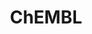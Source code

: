 ---
layout: default
bigquery: https://console.cloud.google.com/bigquery?p=patents-public-data&d=ebi_chembl&page=dataset
citation: '"The ChEMBL database in 2017." Anna Gaulton, Anne Hersey, Michał Nowotka,
  A Patrícia Bento, Jon Chambers, David Mendez, Prudence Mutowo, Francis Atkinson,
  Louisa J Bellis, Elena Cibrián-Uhalte, Mark Davies, Nathan Dedman, Anneli Karlsson,
  María Paula Magariños, John P Overington, George Papadatos, Ines Smit, Andrew R
  Leach Nucleic acids Research (2017) 45 (Database Issue), D945-D954'
contributors: European Bioinformatics Institute
cost: None
description: ChEMBL Data is a manually curated database of small molecules used in
  drug discovery, including information about existing patented drugs.
documentation: 'schema: https://www.ebi.ac.uk/chembl/db_schema


  '
last_edit: Mon, 04 Apr 2022 19:07:30 GMT
location: https://console.cloud.google.com/marketplace/product/google_patents_public_datasets/chembl
maintained_by: EMBL-EBI, an outstation of European Molecular Biology Laboratory
related_publications: '

  ChEMBL: towards direct deposition of bioassay data.


  Mendez D, Gaulton A, Bento AP, Chambers J, De Veij M, Félix E, Magariños MP, Mosquera
  JF, Mutowo P, Nowotka M, Gordillo-Marañón M, Hunter F, Junco L, Mugumbate G, Rodriguez-Lopez
  M, Atkinson F, Bosc N, Radoux CJ, Segura-Cabrera A, Hersey A, Leach AR.


  — Nucleic Acids Res. 2019; 47(D1):D930-D940. doi: 10.1093/nar/gky1075

  '
schema_fields: '[''cellosaurus_id'', ''authors'', ''isoform'', ''active_ingredient'',
  ''domain_description'', ''applicant_full_name'', ''domain_type'', ''mecref_id'',
  ''last_active'', ''hba'', ''parameter_type'', ''inorganic_flag'', ''ridx'', ''end_position'',
  ''syn_type'', ''mechanism_of_action'', ''target_mapping'', ''metref_id'', ''type'',
  ''targcomp_id'', ''formulation_id'', ''mw_monoisotopic'', ''component_id'', ''source_domain_id'',
  ''mol_atc_id'', ''ref_type'', ''relationship'', ''definition'', ''title'', ''warning_id'',
  ''mol_irac_id'', ''activity_comment'', ''prodrug'', ''l8'', ''ad_type'', ''compsyn_id'',
  ''activity_count'', ''warning_class'', ''canonical_smiles'', ''smarts'', ''availability_type'',
  ''molecular_species'', ''standard_units'', ''level3'', ''mechanism_comment'', ''tax_id'',
  ''cidx'', ''path'', ''caloha_id'', ''targrel_id'', ''alogp'', ''job_id'', ''irac_class_id'',
  ''volume'', ''description'', ''related_tid'', ''doi'', ''delist_flag'', ''last_page'',
  ''annotation'', ''assay_category'', ''standard_inchi'', ''bao_endpoint'', ''parent_type'',
  ''class_level'', ''warning_year'', ''sei'', ''stem'', ''molfile'', ''relationship_type'',
  ''label'', ''tid_fixed'', ''protclasssyn_id'', ''published_units'', ''hrac_class_id'',
  ''parent_go_id'', ''mc_target_type'', ''assay_tissue'', ''cell_description'', ''full_mwt'',
  ''atc_code'', ''submission_date'', ''log_id'', ''drugind_id'', ''l4'', ''doc_id'',
  ''natural_product'', ''patent_expire_date'', ''num_alerts'', ''compd_id'', ''enzyme_tid'',
  ''level5'', ''target_desc'', ''standard_relation'', ''protein_class_id'', ''relationship_desc'',
  ''met_conversion'', ''level4'', ''cl_lincs_id'', ''drug_record_id'', ''downgraded'',
  ''level1_description'', ''assay_desc'', ''bto_id'', ''therapeutic_flag'', ''psa'',
  ''warning_country'', ''nda_type'', ''selectivity_comment'', ''indication_class'',
  ''publication_number'', ''cell_source_organism'', ''heavy_atoms'', ''normal_range_min'',
  ''prod_pat_id'', ''value'', ''target_type'', ''patent_no'', ''standard_inchi_key'',
  ''research_stem'', ''standard_upper_value'', ''level2_description'', ''binding_site_comment'',
  ''usan_stem_id'', ''bao_format'', ''company'', ''active_molregno'', ''substrate_record_id'',
  ''species_group_flag'', ''chirality'', ''trade_name'', ''domain_name'', ''mesh_heading'',
  ''l2'', ''oral'', ''acd_logd'', ''qudt_units'', ''site_id'', ''homologue'', ''assay_cell_type'',
  ''standard_type'', ''qed_weighted'', ''priority'', ''standard_text_value'', ''confidence'',
  ''l5'', ''set_name'', ''activity_id'', ''usan_year'', ''ingredient'', ''l6'', ''co_stem_id'',
  ''ro3_pass'', ''level1'', ''data_validity_comment'', ''start_position'', ''comments'',
  ''mc_target_name'', ''relation'', ''pathway_id'', ''ddd_id'', ''bao_id'', ''predbind_id'',
  ''entity_type'', ''molecule_type'', ''product_id'', ''usan_stem'', ''entity_id'',
  ''pref_name'', ''cell_name'', ''l3'', ''result_flag'', ''domain_id'', ''uo_units'',
  ''toid'', ''structure_type'', ''level3_description'', ''le'', ''ddd_value'', ''assay_tax_id'',
  ''cx_most_apka'', ''usan_stem_definition'', ''mc_organism'', ''withdrawn_class'',
  ''actsm_id'', ''organism'', ''mesh_id'', ''orig_description'', ''indref_id'', ''molregno'',
  ''cx_logp'', ''assay_test_type'', ''confidence_score'', ''db_version'', ''alert_set_id'',
  ''route'', ''first_approval'', ''parent_molregno'', ''warnref_id'', ''lle'', ''mutation'',
  ''text_value'', ''src_short_name'', ''pubmed_id'', ''warning_type'', ''major_class'',
  ''assay_subcellular_fraction'', ''acd_most_bpka'', ''cell_source_tissue'', ''compound_name'',
  ''hbd_lipinski'', ''hba_lipinski'', ''src_id'', ''comp_go_id'', ''black_box_warning'',
  ''record_id'', ''first_in_class'', ''molsyn_id'', ''published_relation'', ''mc_tax_id'',
  ''hrac_code'', ''bei'', ''previous_company'', ''polymer_flag'', ''updated_on'',
  ''hbd'', ''version'', ''dosed_ingredient'', ''assay_class_id'', ''tid'', ''src_assay_id'',
  ''mw_freebase'', ''helm_notation'', ''go_id'', ''curated_by'', ''direct_interaction'',
  ''site_residues'', ''ddd_comment'', ''src_description'', ''accession'', ''db_source'',
  ''country'', ''patent_id'', ''parenteral'', ''assay_id'', ''efo_term'', ''aidx'',
  ''tbl'', ''site_name'', ''met_id'', ''clo_id'', ''frac_class_id'', ''drug_substance_flag'',
  ''cell_id'', ''ref_id'', ''enzyme_name'', ''withdrawn_reason'', ''subgroup'', ''withdrawn_country'',
  ''cpd_str_alert_id'', ''who_extra'', ''name'', ''sequence'', ''idx'', ''first_page'',
  ''assay_strain'', ''sitecomp_id'', ''rtb'', ''variant_id'', ''res_stem_id'', ''normal_range_max'',
  ''ass_cls_map_id'', ''num_ro5_violations'', ''prediction_method'', ''cx_logd'',
  ''dosage_form'', ''usan_substem'', ''assay_organism'', ''class_type'', ''innovator_company'',
  ''src_compound_id'', ''pchembl_value'', ''cell_source_tax_id'', ''protein_class_desc'',
  ''stem_class'', ''chembl_id'', ''who_name'', ''warning_description'', ''creation_date'',
  ''frac_code'', ''alert_id'', ''published_value'', ''doc_type'', ''source'', ''strength'',
  ''sequence_md5sum'', ''aromatic_rings'', ''as_id'', ''issue'', ''patent_use_code'',
  ''action_type'', ''assay_type'', ''met_comment'', ''level4_description'', ''chebi_par_id'',
  ''mc_target_accession'', ''short_name'', ''cell_ontology_id'', ''max_phase_for_ind'',
  ''comp_class_id'', ''approval_date'', ''l1'', ''alert_name'', ''upper_value'', ''ref_url'',
  ''withdrawn_flag'', ''assay_param_id'', ''metabolite_record_id'', ''num_lipinski_ro5_violations'',
  ''efo_id'', ''tissue_id'', ''abstract'', ''aspect'', ''topical'', ''assay_source'',
  ''mol_hrac_id'', ''published_type'', ''acd_logp'', ''component_synonym'', ''standard_flag'',
  ''acd_most_apka'', ''std_act_id'', ''rgid'', ''drug_product_flag'', ''journal'',
  ''ddd_units'', ''stat'', ''parent_id'', ''withdrawn_year'', ''oc_id'', ''smid'',
  ''mec_id'', ''level2'', ''pathway_key'', ''biocomp_id'', ''ddd_admr'', ''year'',
  ''curation_comment'', ''potential_duplicate'', ''compound_key'', ''molecular_mechanism'',
  ''disease_efficacy'', ''ap_id'', ''status'', ''irac_code'', ''component_type'',
  ''l7'', ''units'', ''parameter_value'', ''updated_by'', ''full_molformula'', ''standard_value'',
  ''mol_frac_id'', ''protein_class_synonym'', ''max_phase'', ''uberon_id'', ''synonyms'',
  ''cx_most_bpka'']'
shortname: chembl
tags:
- biotechnology
- health
- chemical
- bioinformatics
- medical
terms_of_use: CC BY-SA 3.0
title: ChEMBL
uuid: e232a192-965c-4ec9-904c-155b6dfe56c5
---